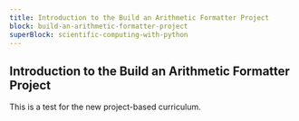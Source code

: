 ```yaml
---
title: Introduction to the Build an Arithmetic Formatter Project
block: build-an-arithmetic-formatter-project
superBlock: scientific-computing-with-python
---
```


## Introduction to the Build an Arithmetic Formatter Project

This is a test for the new project-based curriculum.
